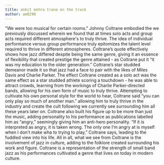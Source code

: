 ```yaml
---
title: ankit mehra trane on the track
author: am8290
---
```


"We were too musical for certain rooms." Johnny Coltrane embodied the we previously discussed wherein we found that at times solo acts and group acts required different atmosphere's to truly thrive. The idea of individual performance versus group performance truly epitomizes the talent level required to thrive in different atmospheres. Coltrane’s quote effectively shows how jazz differed despite being the same genre, giving it an essence of flexibility that created prestige the genre attained - as Coltrane put it “it was my education to the older generation.” Coltrane’s star studded demeanor made it so that jazz had a face to pair with the likes of Miles Davis and Charlie Parker. The effect Coltrane created as a solo act was the same effect as a star studded athlete scoring a touchdown - he was able to attract crowds, learning from the workings of Charlie Parker-directed bands, allowing for his own form of music to truly thrive. Attempting to cultivate his own personal style for the world to hear, Coltrane said “you can only play so much of another man.” allowing him to truly thrive in the industry and create the cult following we currently see surrounding him all these years later on. Coltrane also built his figure up to be more than just the music, adding personality to his performance as publications labelled him as “angry,” seemingly giving him an anti-hero personality. “If it is interpreted as angry, it is taken wrong. The only one I’m angry at is myself when I don't make wha to trying to play,” Coltrane says, leading to the fuddled view into his life. All in all, what we see from Coltrane is the involvement of jazz in culture, adding to the folklore created surrounding his work and figure. Coltrane is a representation of the strength of small band jazz as his performances cultivated a genre that lives on today in modern culture.

